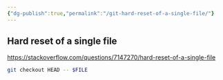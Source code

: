 ```yaml
---
{"dg-publish":true,"permalink":"/git-hard-reset-of-a-single-file/"}
---
```


## Hard reset of a single file

https://stackoverflow.com/questions/7147270/hard-reset-of-a-single-file

```bash
git checkout HEAD -- $FILE
```
